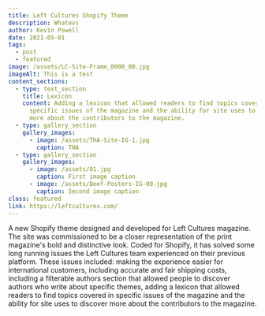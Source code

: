 ```yaml
---
title: Left Cultures Shopify Theme
description: Whatevs
author: Kevin Powell
date: 2021-05-01
tags:
  - post
  - featured
image: /assets/LC-Site-Frame_0000_00.jpg
imageAlt: This is a test
content_sections:
  - type: text_section
    title: Lexicon
    content: Adding a lexicon that allowed readers to find topics covered in
      specific issues of the magazine and the ability for site uses to discover
      more about the contributors to the magazine.
  - type: gallery_section
    gallery_images:
      - image: /assets/THA-Site-IG-1.jpg
        caption: THA
  - type: gallery_section
    gallery_images:
      - image: /assets/01.jpg
        caption: First image caption
      - image: /assets/Beef-Posters-IG-00.jpg
        caption: Second image caption
class: featured
link: https://leftcultures.com/
---
```


A new Shopify theme designed and developed for Left Cultures magazine. The site was commissioned to be a closer representation of the print magazine's bold and distinctive look. Coded for Shopify, it has solved some long running issues the Left Cultures team experienced on their previous platform. These issues included: making the experience easier for international customers, including accurate and fair shipping costs, including a filterable authors section that allowed people to discover authors who write about specific themes, adding a lexicon that allowed readers to find topics covered in specific issues of the magazine and the ability for site uses to discover more about the contributors to the magazine.